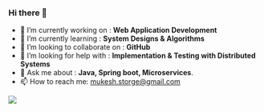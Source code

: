 ### Hi there 👋


- 🔭 I’m currently working on : **Web Application Development**
- 🌱 I’m currently learning : **System Designs & Algorithms**
- 👯 I’m looking to collaborate on : **GitHub**
- 🤔 I’m looking for help with : **Implementation & Testing with Distributed Systems**
- 💬 Ask me about : **Java, Spring boot, Microservices**.
- 📫 How to reach me: mukesh.storge@gmail.com


<img src="https://github-readme-stats.vercel.app/api?username=MukeshStorge&&show_icons=true&title_color=ffffff&icon_color=bb2acf&text_color=daf7dc&bg_color=151586">


